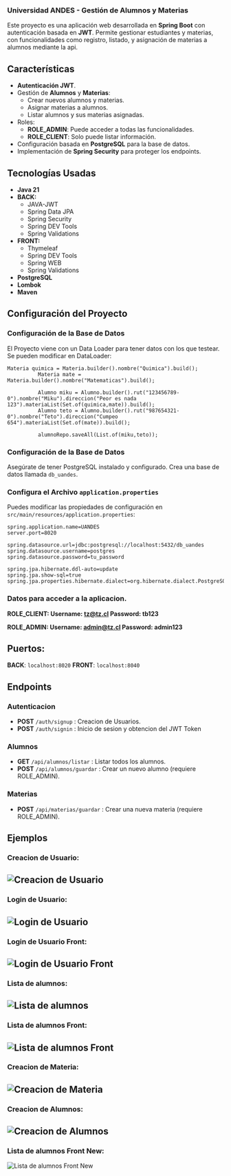 ### Universidad ANDES - Gestión de Alumnos y Materias

Este proyecto es una aplicación web desarrollada en **Spring Boot** con autenticación basada en **JWT**. Permite gestionar estudiantes y materias, con funcionalidades como registro, listado, y asignación de materias a alumnos mediante la api.

##  Características

- **Autenticación JWT**.
- Gestión de **Alumnos** y **Materias**:
  - Crear nuevos alumnos y materias.
  - Asignar materias a alumnos.
  - Listar alumnos y sus materias asignadas.
- Roles:
  - **ROLE_ADMIN**: Puede acceder a todas las funcionalidades.
  - **ROLE_CLIENT**: Solo puede listar información.
- Configuración basada en **PostgreSQL** para la base de datos.
- Implementación de **Spring Security** para proteger los endpoints.

## Tecnologías Usadas

- **Java 21**
- **BACK:**
  - JAVA-JWT
  - Spring Data JPA
  - Spring Security
  - Spring DEV Tools
  - Spring Validations
- **FRONT:**
  - Thymeleaf
  - Spring DEV Tools
  - Spring WEB
  - Spring Validations
- **PostgreSQL**
- **Lombok**
- **Maven**

## Configuración del Proyecto

### Configuración de la Base de Datos
El Proyecto viene con un Data Loader para tener datos con los que testear. Se pueden modificar en DataLoader:
```
Materia quimica = Materia.builder().nombre("Quimica").build();
	  	  Materia mate = Materia.builder().nombre("Matematicas").build();
	  	  
	  	  Alumno miku = Alumno.builder().rut("123456789-0").nombre("Miku").direccion("Peor es nada 123").materiaList(Set.of(quimica,mate)).build();
	  	  Alumno teto = Alumno.builder().rut("987654321-0").nombre("Teto").direccion("Cumpeo 654").materiaList(Set.of(mate)).build();
	  	  
	  	  alumnoRepo.saveAll(List.of(miku,teto)); 
```
### Configuración de la Base de Datos
Asegúrate de tener PostgreSQL instalado y configurado. Crea una base de datos llamada `db_uandes`.

### Configura el Archivo `application.properties`
Puedes modificar las propiedades de configuración en `src/main/resources/application.properties`:

```properties
spring.application.name=UANDES
server.port=8020

spring.datasource.url=jdbc:postgresql://localhost:5432/db_uandes
spring.datasource.username=postgres
spring.datasource.password=tu_password

spring.jpa.hibernate.ddl-auto=update
spring.jpa.show-sql=true
spring.jpa.properties.hibernate.dialect=org.hibernate.dialect.PostgreSQLDialect
```
### Datos para acceder a la aplicacion.
**ROLE_CLIENT: 
Username: tz@tz.cl
Password: tb123**

**ROLE_ADMIN: 
Username: admin@tz.cl
Password: admin123**

## Puertos:
**BACK**: `localhost:8020`
**FRONT**: `localhost:8040`

## Endpoints
### Autenticacion
  - **POST** `/auth/signup` : Creacion de Usuarios.
  - **POST** `/auth/signin` : Inicio de sesion y obtencion del JWT Token
### Alumnos
  - **GET** `/api/alumnos/listar` : Listar todos los alumnos.
  - **POST** `/api/alumnos/guardar` : Crear un nuevo alumno (requiere ROLE_ADMIN).
### Materias
  - **POST** `/api/materias/guardar` : Crear una nueva materia (requiere ROLE_ADMIN).

## Ejemplos

### Creacion de Usuario:
![Creacion de Usuario](Pictures/SignUP.png)
---
### Login de Usuario:
![Login de Usuario](Pictures/SignIN.png)
---
### Login de Usuario Front:
![Login de Usuario Front](Pictures/SignIN_Front.png)
---
### Lista de alumnos:
![Lista de alumnos](Pictures/alumnos_listar.png)
---
### Lista de alumnos Front:
![Lista de alumnos Front](Pictures/alumnos_listar_front.png)
---
### Creacion de Materia:
![Creacion de Materia](Pictures/materias_guardar.png)
---
### Creacion de Alumnos:
![Creacion de Alumnos](Pictures/alumnos_guardar.png)
---
### Lista de alumnos Front New:
![Lista de alumnos Front New](Pictures/alumnos_listar_front_new.png)
